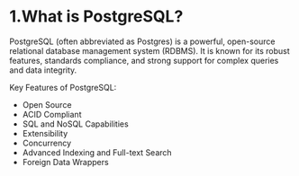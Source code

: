 # 1.What is PostgreSQL?
PostgreSQL (often abbreviated as Postgres) is a powerful, open-source relational database management system (RDBMS). It is known for its robust features, standards compliance, and strong support for complex queries and data integrity.

Key Features of PostgreSQL:
- Open Source
- ACID Compliant
- SQL and NoSQL Capabilities
- Extensibility
- Concurrency
- Advanced Indexing and Full-text Search
- Foreign Data Wrappers